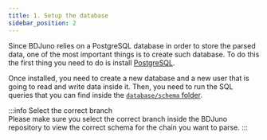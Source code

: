 ```yaml
---
title: 1. Setup the database
sidebar_position: 2
---
```


Since BDJuno relies on a PostgreSQL database in order to store the parsed data, one of the most important things is to create such database. To do this the first thing you need to do is install [PostgreSQL](https://www.postgresql.org/).

Once installed, you need to create a new database and a new user that is going to read and write data inside it. Then, you need to run the SQL queries that you can find inside the [`database/schema` folder](https://github.com/forbole/bdjuno/tree/v2/cosmos/v0.44.x/database/schema).

:::info Select the correct branch  
Please make sure you select the correct branch inside the BDJuno repository to view the correct schema for the chain you want to parse.
:::

